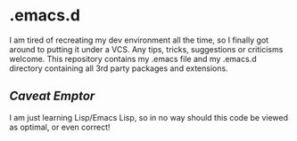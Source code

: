 # .emacs.d

I am tired of recreating my dev environment all the time, so I finally got around to putting it under a VCS. Any
tips, tricks, suggestions or criticisms welcome. This repository contains my .emacs file and my .emacs.d
directory containing all 3rd party packages and extensions.


## *Caveat Emptor*
I am just learning Lisp/Emacs Lisp, so in no way should this code be viewed as optimal, or even correct!
